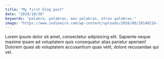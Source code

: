 ```yaml
---
title: "My first blog post"
date: "2019/10/30"
keywords: "palabra, palabras, mas palabras, otras palabras."
image: "https://www.indiewire.com/wp-content/uploads/2016/08/20140216-131646.jpg"
---
```


Lorem ipsum dolor sit amet, consectetur adipisicing elit. Sapiente neque maxime ipsam ad voluptatem quis consequatur alias pariatur aperiam! Dolorem quasi ab voluptatem accusantium quas velit, dolore recusandae qui vel.
